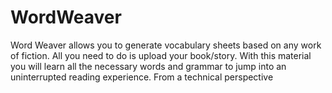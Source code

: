 # WordWeaver
Word Weaver allows you to generate vocabulary sheets based on any work of fiction. All you need to do is upload your book/story. With this material you will learn all the necessary words and grammar to jump into an uninterrupted reading experience. From a technical perspective

